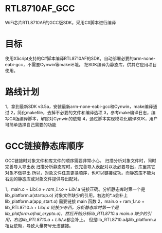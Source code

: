 # RTL8710AF_GCC
WiFi芯片RTL8710AF的GCC版SDK，采用C#脚本进行编译

# 目标
使用XScript支持的C#脚本编译RTL8710AF的SDK，自动部署必要的arm-none-eabi-gcc，不需要Cynwin等make环境。
把SDK编译为静态库，供其它应用项目使用。

# 路线计划
1，拿到最新SDK v3.5a，安装最新arm-none-eabi-gcc和Cynwin，make编译通过 
2，简化makefile，去掉不必要的文件和编译选项 
3，参考make编译日志，编写C#版编译脚本，解除对Cynwin的依赖 
4，通过脚本实现模块化编译SDK，用户可简单选择自己需要的功能 

# GCC链接静态库顺序
GCC链接时对象文件和库文件的顺序需要非常小心。 
扫描分析对象文件时，同时完善导入导出表 
扫描分析静态库时，仅完善导入表配对以及必要导出，库里其它对象不做导出 
所以，对象文件任意更换顺序，也可以链接成功。而静态库不能为右边的静态库或对象文件提供导出配对。 

1，main.o + Lib/*.o + ram_1.r.o + Lib/*.a 
链接正确。分析静态库时第一个是lib_platform.a(startup.o) 
对象文件缺少的引用，右边的*.a会补上 
lib_platform.a(app_start.o) 需要链接 main 函数 
2，main.o + ram_1.r.o + lib_RTL8710.a + Lib/*.a 
链接少东西。分析静态库时第一个是lib_platform.a(hal_crypto.o)，然后开始分析lib_RTL8710.a
main.o 缺少的引用，右边lib_RTL8710.a + Lib/*.a都会补上。 
但是lib_RTL8710.a与lib_platform.a相互依赖，导致大量符号无法链接。 